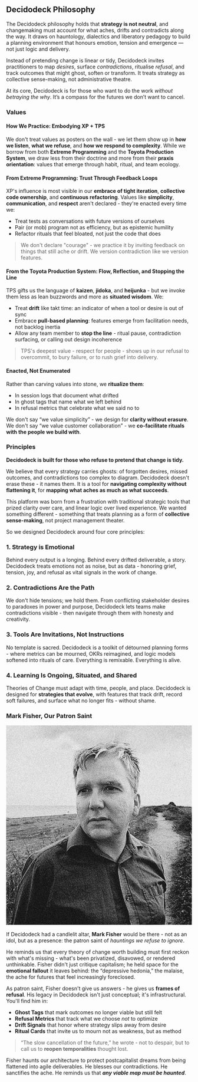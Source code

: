 ## Decidodeck Philosophy

The Decidodeck philosophy holds that **strategy is not neutral**, and changemaking must account for what aches, drifts and contradicts along the way. It draws on hauntology, dialectics and liberatory pedagogy to build a planning environment that honours emotion, tension and emergence — not just logic and delivery.

Instead of pretending change is linear or tidy, Decidodeck invites practitioners to map *desires*, surface *contradictions*, ritualise *refusal*, and track outcomes that might ghost, soften or transform. It treats strategy as collective sense-making, not administrative theatre.

At its core, Decidodeck is for those who want to do the work *without betraying the why*. It’s a compass for the futures we don’t want to cancel.

### Values

#### How We Practice: Embodying XP + TPS

We don't treat values as posters on the wall - we let them show up in **how we listen**, **what we refuse**, and **how we respond to complexity**. While we borrow from both **Extreme Programming** and the **Toyota Production System**, we draw less from their doctrine and more from their **praxis orientation**: values that emerge through habit, ritual, and team ecology.

#### From Extreme Programming: Trust Through Feedback Loops

XP's influence is most visible in our **embrace of tight iteration**, **collective code ownership**, and **continuous refactoring**. Values like **simplicity**, **communication**, and **respect** aren't declared - they're enacted every time we:

- Treat tests as conversations with future versions of ourselves
- Pair (or mob) program not as efficiency, but as epistemic humility
- Refactor rituals that feel bloated, not just the code that does

> We don't declare "courage" - we practice it by inviting feedback on things that still ache or drift. We version contradiction like we version features.

#### From the Toyota Production System: Flow, Reflection, and Stopping the Line

TPS gifts us the language of **kaizen**, **jidoka**, and **heijunka** - but we invoke them less as lean buzzwords and more as **situated wisdom**. We:

- Treat **drift** like takt time: an indicator of when a tool or desire is out of sync  
- Embrace **pull-based planning**: features emerge from facilitation needs, not backlog inertia  
- Allow any team member to **stop the line** - ritual pause, contradiction surfacing, or calling out design incoherence

> TPS's deepest value - respect for people - shows up in our refusal to overcommit, to bury failure, or to rush grief into delivery.

#### Enacted, Not Enumerated

Rather than carving values into stone, we **ritualize them**:  
- In session logs that document what drifted  
- In ghost tags that name what we left behind  
- In refusal metrics that celebrate what we said no to

We don't say “we value simplicity” - we design for **clarity without erasure**. We don't say “we value customer collaboration” - we **co-facilitate rituals with the people we build with**.

### Principles

**Decidodeck is built for those who refuse to pretend that change is tidy.**

We believe that every strategy carries ghosts: of forgotten desires, missed outcomes, and contradictions too complex to diagram. Decidodeck doesn't erase these - it names them. It is a tool for **navigating complexity without flattening it**, for **mapping what aches as much as what succeeds**.

This platform was born from a frustration with traditional strategic tools that prized clarity over care, and linear logic over lived experience. We wanted something different - something that treats planning as a form of **collective sense-making**, not project management theater.

So we designed Decidodeck around four core principles:

### 1. **Strategy is Emotional**

Behind every output is a longing. Behind every drifted deliverable, a story. Decidodeck treats emotions not as noise, but as data - honoring grief, tension, joy, and refusal as vital signals in the work of change.

### 2. **Contradictions Are the Path**

We don't hide tensions; we hold them. From conflicting stakeholder desires to paradoxes in power and purpose, Decidodeck lets teams make contradictions visible - then navigate through them with honesty and creativity.

### 3. **Tools Are Invitations, Not Instructions**

No template is sacred. Decidodeck is a toolkit of détourned planning forms - where metrics can be mourned, OKRs reimagined, and logic models softened into rituals of care. Everything is remixable. Everything is alive.

### 4. **Learning Is Ongoing, Situated, and Shared**

Theories of Change must adapt with time, people, and place. Decidodeck is designed for **strategies that evolve**, with features that track drift, record soft failures, and surface what no longer fits - without shame.

### Mark Fisher, Our Patron Saint

![Mark Fisher](/doc/mark_fisher.jpg)

If Decidodeck had a candlelit altar, **Mark Fisher** would be there - not as an idol, but as a presence: the patron saint of *hauntings we refuse to ignore*.

He reminds us that every theory of change worth building must first reckon with what's missing - what's been privatized, disavowed, or rendered unthinkable. Fisher didn't just critique capitalism; he held space for the **emotional fallout** it leaves behind: the “depressive hedonia,” the malaise, the ache for futures that feel increasingly foreclosed.

As patron saint, Fisher doesn't give us answers - he gives us **frames of refusal**. His legacy in Decidodeck isn't just conceptual; it's infrastructural. You'll find him in:

- **Ghost Tags** that mark outcomes no longer viable but still felt
- **Refusal Metrics** that track what we choose *not* to optimize
- **Drift Signals** that honor where strategy slips away from desire
- **Ritual Cards** that invite us to mourn not as weakness, but as method

> “The slow cancellation of the future,” he wrote - not to despair, but to call us to **reopen temporalities** thought lost.

Fisher haunts our architecture to protect postcapitalist dreams from being flattened into agile deliverables. He blesses our contradictions. He sanctifies the ache. He reminds us that ***any viable map must be haunted***.












